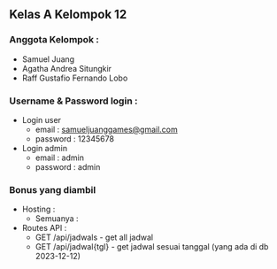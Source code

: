 ## Kelas A Kelompok 12
### Anggota Kelompok : 
* Samuel Juang <br />
* Agatha Andrea Situngkir<br />
* Raff Gustafio Fernando Lobo<br />

### Username & Password login : 
* Login user
    * email : samueljuanggames@gmail.com
    * password : 12345678
* Login admin
    * email : admin
    * password : admin

### Bonus yang diambil
* Hosting :
  * Semuanya : 
* Routes API :
  *  GET /api/jadwals - get all jadwal
  *  GET /api/jadwal{tgl} - get jadwal sesuai tanggal (yang ada di db 2023-12-12)
